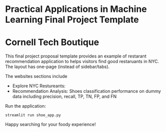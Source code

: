 # Practical Applications in Machine Learning Final Project Template

# Cornell Tech Boutique

This final project proposal template provides an example of restarant recommendation application to helps visitors find good restaruants in NYC. 
The layout has one-page (instead of sidebar/tabs). 

The websites sections include 
- Explore NYC Restureants:
- Recommendation Analysis: Shoes classification performance on dummy data including precision, recall, TP, TN, FP, and FN

Run the application:
```
streamlit run shoe_app.py
```

Happy searching for your foody experience!